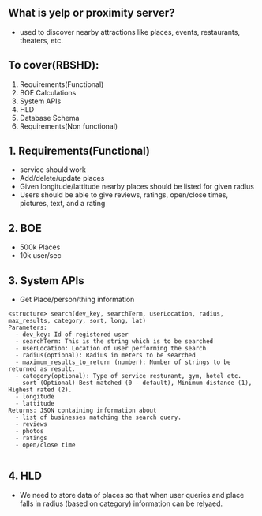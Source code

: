 ## What is yelp or proximity server?
- used to discover nearby attractions like places, events, restaurants, theaters, etc.

## To cover(RBSHD):
  1. Requirements(Functional)
  2. BOE Calculations
  3. System APIs
  4. HLD
  5. Database Schema
  6. Requirements(Non functional)
  
## 1. Requirements(Functional)
  - service should work
  - Add/delete/update places
  - Given longitude/lattitude nearby places should be listed for given radius
  - Users should be able to give reviews, ratings, open/close times, pictures, text, and a rating

## 2. BOE
  - 500k Places
  - 10k user/sec
  
## 3. System APIs
  - Get Place/person/thing information
```
<structure> search(dev_key, searchTerm, userLocation, radius, max_results, category, sort, long, lat)
Parameters:
  - dev_key: Id of registered user
  - searchTerm: This is the string which is to be searched
  - userLocation: Location of user performing the search
  - radius(optional): Radius in meters to be searched
  - maximum_results_to_return (number): Number of strings to be returned as result.
  - category(optional): Type of service resturant, gym, hotel etc.
  - sort (Optional) Best matched (0 - default), Minimum distance (1), Highest rated (2).
  - longitude
  - lattitude
Returns: JSON containing information about 
  - list of businesses matching the search query. 
  - reviews
  - photos
  - ratings
  - open/close time
  
```

## 4. HLD
  - We need to store data of places so that when user queries and place falls in radius (based on category) information can be relyaed.
  


